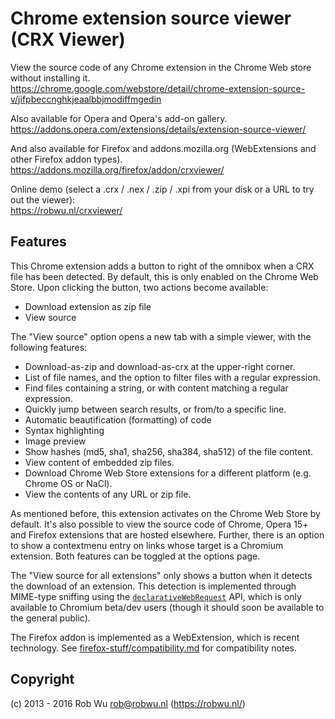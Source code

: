 # Chrome extension source viewer (CRX Viewer)

View the source code of any Chrome extension in the Chrome Web store without installing it.  
https://chrome.google.com/webstore/detail/chrome-extension-source-v/jifpbeccnghkjeaalbbjmodiffmgedin

Also available for Opera and Opera's add-on gallery.  
https://addons.opera.com/extensions/details/extension-source-viewer/

And also available for Firefox and addons.mozilla.org (WebExtensions and other Firefox addon types).
https://addons.mozilla.org/firefox/addon/crxviewer/

Online demo (select a .crx / .nex / .zip / .xpi from your disk or a URL to try out the viewer):  
https://robwu.nl/crxviewer/

## Features

This Chrome extension adds a button to right of the omnibox when a CRX file has been detected.
By default, this is only enabled on the Chrome Web Store. Upon clicking the button, two actions
become available:

  - Download extension as zip file
  - View source

The "View source" option opens a new tab with a simple viewer, with the following features:

  - Download-as-zip and download-as-crx at the upper-right corner.
  - List of file names, and the option to filter files with a regular expression.
  - Find files containing a string, or with content matching a regular expression.
  - Quickly jump between search results, or from/to a specific line.
  - Automatic beautification (formatting) of code
  - Syntax highlighting
  - Image preview
  - Show hashes (md5, sha1, sha256, sha384, sha512) of the file content.
  - View content of embedded zip files.
  - Download Chrome Web Store extensions for a different platform (e.g. Chrome OS or NaCl).
  - View the contents of any URL or zip file.

As mentioned before, this extension activates on the Chrome Web Store by default.
It's also possible to view the source code of Chrome, Opera 15+ and Firefox extensions that are
hosted elsewhere. Further, there is an option to show a contextmenu entry on links whose target
is a Chromium extension. Both features can be toggled at the options page.

The "View source for all extensions" only shows a button when it detects the download of an
extension. This detection is implemented through MIME-type sniffing using the
[`declarativeWebRequest`](https://developer.chrome.com/extensions/declarativeWebRequest)
API, which is only available to Chromium beta/dev users (though it should soon be available to the
general public).

The Firefox addon is implemented as a WebExtension, which is recent technology. See
[firefox-stuff/compatibility.md](firefox-stuff/compatibility.md) for compatibility notes.

## Copyright
(c) 2013 - 2016 Rob Wu <rob@robwu.nl> (https://robwu.nl/)

